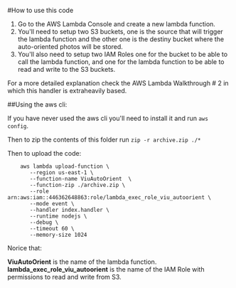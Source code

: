 #How to use this code

1. Go to the AWS Lambda Console and create a new lambda function.
2. You'll need to setup two S3 buckets, one is the source that will trigger the lambda function and the other one is the destiny bucket where the auto-oriented photos will be stored.
3. You'll also need to setup two IAM Roles one for the bucket to be able to call the lambda function, and one for the lambda function to be able to read and write to the S3 buckets.

For a more detailed explanation check the AWS Lambda Walkthrough # 2 in which this handler is extraheavily based.

##Using the aws cli:

If you have never used the aws cli you'll need to install it and run `aws config`.

Then to zip the contents of this folder run `zip -r archive.zip ./*`

Then to upload the code:

		aws lambda upload-function \
		   --region us-east-1 \
		   --function-name ViuAutoOrient  \
		   --function-zip ./archive.zip \
		   --role arn:aws:iam::446362648863:role/lambda_exec_role_viu_autoorient \
		   --mode event \
		   --handler index.handler \
		   --runtime nodejs \
		   --debug \
		   --timeout 60 \
		   --memory-size 1024

Norice that:

__ViuAutoOrient__ is the name of the lambda function.
__lambda_exec_role_viu_autoorient__ is the name of the IAM Role with permissions to read and write from S3.
